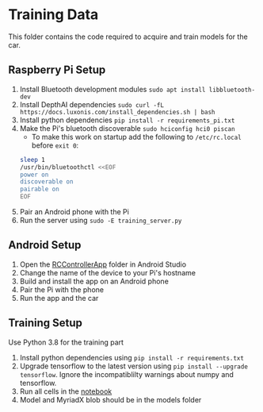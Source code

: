 # Training Data

This folder contains the code required to acquire and train models for the car.

## Raspberry Pi Setup

1. Install Bluetooth development modules `sudo apt install libbluetooth-dev`
2. Install DepthAI dependencies `sudo curl -fL https://docs.luxonis.com/install_dependencies.sh | bash`
3. Install python dependencies `pip install -r requirements_pi.txt`
4. Make the Pi's bluetooth discoverable `sudo hciconfig hci0 piscan`
    * To make this work on startup add the following to `/etc/rc.local` before `exit 0`:
    ```bash
    sleep 1
    /usr/bin/bluetoothctl <<EOF
    power on
    discoverable on
    pairable on
    EOF
    ```
5. Pair an Android phone with the Pi
6. Run the server using `sudo -E training_server.py`

## Android Setup

1. Open the [RCControllerApp](RCControllerApp) folder in Android Studio
2. Change the name of the device to your Pi's hostname
3. Build and install the app on an Android phone
4. Pair the Pi with the phone
5. Run the app and the car

## Training Setup

Use Python 3.8 for the training part

1. Install python dependencies using `pip install -r requirements.txt`
2. Upgrade tensorflow to the latest version using `pip install --upgrade tensorflow`. Ignore the incompatiblilty warnings about numpy and tensorflow.
3. Run all cells in the [notebook](train_model.ipynb)
4. Model and MyriadX blob should be in the models folder
